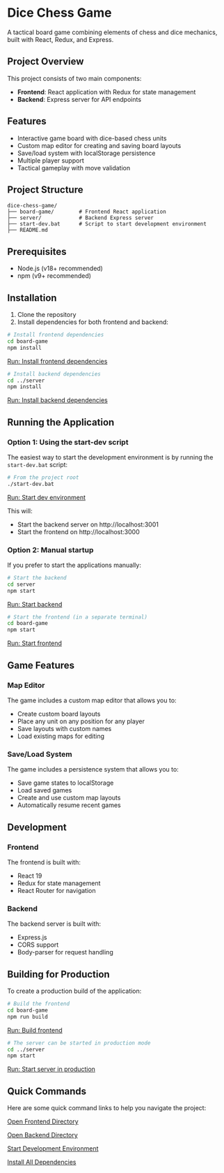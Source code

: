 # Dice Chess Game

A tactical board game combining elements of chess and dice mechanics, built with React, Redux, and Express.

## Project Overview

This project consists of two main components:
- **Frontend**: React application with Redux for state management
- **Backend**: Express server for API endpoints

## Features

- Interactive game board with dice-based chess units
- Custom map editor for creating and saving board layouts
- Save/load system with localStorage persistence
- Multiple player support
- Tactical gameplay with move validation

## Project Structure

```
dice-chess-game/
├── board-game/        # Frontend React application
├── server/            # Backend Express server
├── start-dev.bat      # Script to start development environment
├── README.md
```

## Prerequisites

- Node.js (v18+ recommended)
- npm (v9+ recommended)

## Installation

1. Clone the repository
2. Install dependencies for both frontend and backend:

```bash
# Install frontend dependencies
cd board-game
npm install
```
[Run: Install frontend dependencies](command:workbench.action.terminal.sendSequence?%7B%22text%22:%22cd%20board-game%20%26%26%20npm%20install%22%7D)

```bash
# Install backend dependencies
cd ../server
npm install
```
[Run: Install backend dependencies](command:workbench.action.terminal.sendSequence?%7B%22text%22:%22cd%20server%20%26%26%20npm%20install%22%7D)

## Running the Application

### Option 1: Using the start-dev script

The easiest way to start the development environment is by running the `start-dev.bat` script:

```bash
# From the project root
./start-dev.bat
```
[Run: Start dev environment](command:workbench.action.terminal.sendSequence?%7B%22text%22:%22.%5Cstart-dev.bat%22%7D)

This will:
- Start the backend server on http://localhost:3001
- Start the frontend on http://localhost:3000

### Option 2: Manual startup

If you prefer to start the applications manually:

```bash
# Start the backend
cd server
npm start
```
[Run: Start backend](command:workbench.action.terminal.sendSequence?%7B%22text%22:%22cd%20server%20%26%26%20npm%20start%22%7D)

```bash
# Start the frontend (in a separate terminal)
cd board-game
npm start
```
[Run: Start frontend](command:workbench.action.terminal.sendSequence?%7B%22text%22:%22cd%20board-game%20%26%26%20npm%20start%22%7D)

## Game Features

### Map Editor

The game includes a custom map editor that allows you to:
- Create custom board layouts
- Place any unit on any position for any player
- Save layouts with custom names
- Load existing maps for editing

### Save/Load System

The game includes a persistence system that allows you to:
- Save game states to localStorage
- Load saved games
- Create and use custom map layouts
- Automatically resume recent games

## Development

### Frontend

The frontend is built with:
- React 19
- Redux for state management
- React Router for navigation

### Backend

The backend server is built with:
- Express.js
- CORS support
- Body-parser for request handling

## Building for Production

To create a production build of the application:

```bash
# Build the frontend
cd board-game
npm run build
```
[Run: Build frontend](command:workbench.action.terminal.sendSequence?%7B%22text%22:%22cd%20board-game%20%26%26%20npm%20run%20build%22%7D)

```bash
# The server can be started in production mode
cd ../server
npm start
```
[Run: Start server in production](command:workbench.action.terminal.sendSequence?%7B%22text%22:%22cd%20server%20%26%26%20npm%20start%22%7D)

## Quick Commands

Here are some quick command links to help you navigate the project:

[Open Frontend Directory](command:workbench.action.terminal.sendSequence?%7B%22text%22:%22cd%20board-game%22%7D)

[Open Backend Directory](command:workbench.action.terminal.sendSequence?%7B%22text%22:%22cd%20server%22%7D)

[Start Development Environment](command:workbench.action.terminal.sendSequence?%7B%22text%22:%22.%5Cstart-dev.bat%22%7D)

[Install All Dependencies](command:workbench.action.terminal.sendSequence?%7B%22text%22:%22cd%20board-game%20%26%26%20npm%20install%20%26%26%20cd%20../server%20%26%26%20npm%20install%22%7D)
